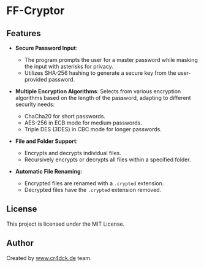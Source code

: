 # FF-Cryptor

## Features
- **Secure Password Input**:
   - The program prompts the user for a master password while masking the input with asterisks for privacy.
   - Utilizes SHA-256 hashing to generate a secure key from the user-provided password.

- **Multiple Encryption Algorithms**: Selects from various encryption algorithms based on the length of the password, adapting to different security needs:
  - ChaCha20 for short passwords.
  - AES-256 in ECB mode for medium passwords.
  - Triple DES (3DES) in CBC mode for longer passwords.

- **File and Folder Support**: 
  - Encrypts and decrypts individual files.
  - Recursively encrypts or decrypts all files within a specified folder.

- **Automatic File Renaming**: 
  - Encrypted files are renamed with a `.crypted` extension.
  - Decrypted files have the `.crypted` extension removed.

## License
This project is licensed under the MIT License.

## Author
Created by www.cr4dck.de team.
